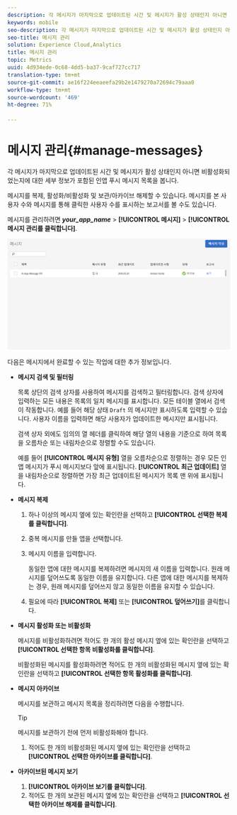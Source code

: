 ```yaml
---
description: 각 메시지가 마지막으로 업데이트된 시간 및 메시지가 활성 상태인지 아니면 비활성 상태인지에 대한 세부 정보를 사용하여 인앱 푸시 메시지 목록을 봅니다.
keywords: mobile
seo-description: 각 메시지가 마지막으로 업데이트된 시간 및 메시지가 활성 상태인지 아니면 비활성 상태인지에 대한 세부 정보를 사용하여 인앱 푸시 메시지 목록을 봅니다.
seo-title: 메시지 관리
solution: Experience Cloud,Analytics
title: 메시지 관리
topic: Metrics
uuid: 4d934ede-0c68-4dd5-ba37-9caf727cc717
translation-type: tm+mt
source-git-commit: ae16f224eeaeefa29b2e1479270a72694c79aaa0
workflow-type: tm+mt
source-wordcount: '469'
ht-degree: 71%

---
```



# 메시지 관리{#manage-messages}

각 메시지가 마지막으로 업데이트된 시간 및 메시지가 활성 상태인지 아니면 비활성화되었는지에 대한 세부 정보가 포함된 인앱 푸시 메시지 목록을 봅니다.

메시지를 복제, 활성화/비활성화 및 보관/아카이브 해제할 수 있습니다. 메시지를 본 사용자 수와 메시지를 통해 클릭한 사용자 수를 표시하는 보고서를 볼 수도 있습니다.

메시지를 관리하려면 ***your_app_name*** > **[!UICONTROL 메시지]** > **[!UICONTROL 메시지 관리를 클릭합니다]**.

![](assets/manage_messages.png)

다음은 메시지에서 완료할 수 있는 작업에 대한 추가 정보입니다.

* **메시지 검색 및 필터링**

   목록 상단의 검색 상자를 사용하여 메시지를 검색하고 필터링합니다. 검색 상자에 입력하는 모든 내용은 목록의 일치 메시지를 표시합니다. 모든 테이블 열에서 검색이 작동합니다. 예를 들어 해당 상태 `Draft` 의 메시지만 표시하도록 입력할 수 있습니다. 사용자 이름을 입력하면 해당 사용자가 업데이트한 메시지만 표시됩니다.

   검색 상자 외에도 임의의 열 헤더를 클릭하여 해당 열의 내용을 기준으로 하여 목록을 오름차순 또는 내림차순으로 정렬할 수도 있습니다.

   예를 들어 **[!UICONTROL 메시지 유형]** 열을 오름차순으로 정렬하는 경우 모든 인앱 메시지가 푸시 메시지보다 앞에 표시됩니다. **[!UICONTROL 최근 업데이트]** 열을 내림차순으로 정렬하면 가장 최근 업데이트된 메시지가 목록 맨 위에 표시됩니다.

* **메시지 복제**

   1. 하나 이상의 메시지 옆에 있는 확인란을 선택하고 **[!UICONTROL 선택한 복제를 클릭합니다]**.
   1. 중복 메시지를 만들 앱을 선택합니다.
   1. 메시지 이름을 입력합니다.

      동일한 앱에 대한 메시지를 복제하려면 메시지의 새 이름을 입력합니다. 원래 메시지를 덮어쓰도록 동일한 이름을 유지합니다. 다른 앱에 대한 메시지를 복제하는 경우, 원래 메시지를 덮어쓰지 않고 동일한 이름을 유지할 수 있습니다.

   1. 필요에 따라 **[!UICONTROL 복제]** 또는 **[!UICONTROL 덮어쓰기]**&#x200B;를 클릭합니다.

* **메시지 활성화 또는 비활성화**

   메시지를 비활성화하려면 적어도 한 개의 활성 메시지 옆에 있는 확인란을 선택하고 **[!UICONTROL 선택한 항목 비활성화를 클릭합니다]**.

   비활성화된 메시지를 활성화하려면 적어도 한 개의 비활성화된 메시지 옆에 있는 확인란을 선택하고 **[!UICONTROL 선택한 항목 활성화를 클릭합니다]**.

* **메시지 아카이브**

   메시지를 보관하고 메시지 목록을 정리하려면 다음을 수행합니다.

   >[!TIP]
   >
   >메시지를 보관하기 전에 먼저 비활성화해야 합니다.

   1. 적어도 한 개의 비활성화된 메시지 옆에 있는 확인란을 선택하고 **[!UICONTROL 선택한 아카이브를 클릭합니다]**.

* **아카이브된 메시지 보기**

   1. **[!UICONTROL 아카이브 보기를 클릭합니다]**.
   1. 적어도 한 개의 보관된 메시지 옆에 있는 확인란을 선택하고 **[!UICONTROL 선택한 아카이브 해제를 클릭합니다]**.

